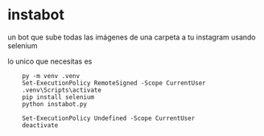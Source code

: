 # instabot
un bot que sube todas las imágenes de una carpeta a tu instagram usando selenium




lo unico que necesitas es 




        py -m venv .venv
        Set-ExecutionPolicy RemoteSigned -Scope CurrentUser
        .venv\Scripts\activate
        pip install selenium
        python instabot.py
        
        Set-ExecutionPolicy Undefined -Scope CurrentUser
        deactivate
    
    
